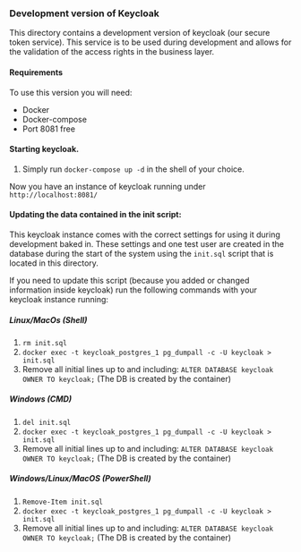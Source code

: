 ### Development version of Keycloak
This directory contains a development version of keycloak (our secure token service).
This service is to be used during development and allows for the validation of the access rights in the business layer.
#### Requirements
To use this version you will need: 
* Docker
* Docker-compose
* Port 8081 free
#### Starting keycloak.
1. Simply run `docker-compose up -d` in the shell of your choice.

Now you have an instance of keycloak running under `http://localhost:8081/`
#### Updating the data contained in the init script:
This keycloak instance comes with the correct settings for using it during development baked in.
These settings and one test user are created in the database during the start of the system using the
`init.sql` script that is located in this directory.

If you need to update this script (because you added or changed information inside keycloak) run the following commands
with your keycloak instance running:
##### Linux/MacOs (Shell)
1. `rm init.sql`
2. `docker exec -t keycloak_postgres_1 pg_dumpall -c -U keycloak > init.sql`
3. Remove all initial lines up to and including: `ALTER DATABASE keycloak OWNER TO keycloak;` (The DB is created by the container)
##### Windows (CMD)
1. `del init.sql`
2. `docker exec -t keycloak_postgres_1 pg_dumpall -c -U keycloak > init.sql`
3. Remove all initial lines up to and including: `ALTER DATABASE keycloak OWNER TO keycloak;` (The DB is created by the container)
##### Windows/Linux/MacOS (PowerShell)
1. `Remove-Item init.sql`
2. `docker exec -t keycloak_postgres_1 pg_dumpall -c -U keycloak > init.sql`
3. Remove all initial lines up to and including: `ALTER DATABASE keycloak OWNER TO keycloak;` (The DB is created by the container)